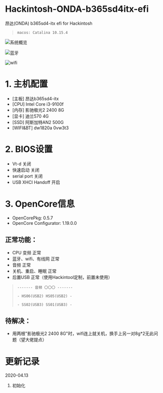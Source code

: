 # Hackintosh-ONDA-b365sd4itx-efi

昂达(ONDA) b365sd4-itx efi for Hackintosh

> `macos: Catalina 10.15.4`

![系统概览](https://gitee.com/523757325/Hackintosh-ONDA-b365sd4itx-efi/blob/master/images/sum.png)

![蓝牙](https://gitee.com/523757325/Hackintosh-ONDA-b365sd4itx-efi/blob/master/images/bt.png)

![wifi](https://gitee.com/523757325/Hackintosh-ONDA-b365sd4itx-efi/blob/master/images/wifi.png)

# 1. 主机配置
* [主板] 昂达b365sd4-itx
* [CPU] Intel Core i3-9100f
* [内存] 影驰极光2 2400 8G
* [显卡] 迪兰570 4G
* [SSD] 阿斯加特AN2 500G
* [WIFI&BT] dw1820a 0vw3t3

# 2. BIOS设置
* Vt-d 关闭
* 快速启动 关闭
* serial port 关闭
* USB XHCI Handoff 开启

# 3. OpenCore信息
* OpenCorePkg: 0.5.7
* OpenCore Configurator:  1.19.0.0
## 正常功能：
* CPU 变频 正常
* 蓝牙、wifi、有线网 正常
* 音频 正常
* 关机、重启、睡眠 正常
* 后置USB 正常（使用Hackintool定制，前置未使用）
> `------- 音频 〇〇〇 -------`
>
> `- HS06(USB2) HS05(USB2) -`
>
> `- SS02(USB3) SS01(USB3) -`

## 待解决：
* 用两根"影驰极光2 2400 8G"时，wifi连上就关机，换手上另一对8g*2无此问题（望大佬提点）

# 更新记录
2020-04.13

1. 初始化
